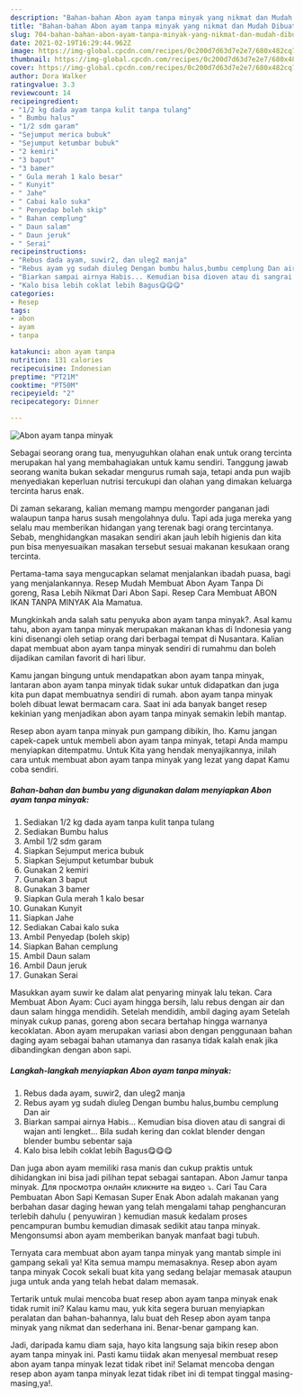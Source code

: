 ```yaml
---
description: "Bahan-bahan Abon ayam tanpa minyak yang nikmat dan Mudah Dibuat"
title: "Bahan-bahan Abon ayam tanpa minyak yang nikmat dan Mudah Dibuat"
slug: 704-bahan-bahan-abon-ayam-tanpa-minyak-yang-nikmat-dan-mudah-dibuat
date: 2021-02-19T16:29:44.962Z
image: https://img-global.cpcdn.com/recipes/0c200d7d63d7e2e7/680x482cq70/abon-ayam-tanpa-minyak-foto-resep-utama.jpg
thumbnail: https://img-global.cpcdn.com/recipes/0c200d7d63d7e2e7/680x482cq70/abon-ayam-tanpa-minyak-foto-resep-utama.jpg
cover: https://img-global.cpcdn.com/recipes/0c200d7d63d7e2e7/680x482cq70/abon-ayam-tanpa-minyak-foto-resep-utama.jpg
author: Dora Walker
ratingvalue: 3.3
reviewcount: 14
recipeingredient:
- "1/2 kg dada ayam tanpa kulit tanpa tulang"
- " Bumbu halus"
- "1/2 sdm garam"
- "Sejumput merica bubuk"
- "Sejumput ketumbar bubuk"
- "2 kemiri"
- "3 baput"
- "3 bamer"
- " Gula merah 1 kalo besar"
- " Kunyit"
- " Jahe"
- " Cabai kalo suka"
- " Penyedap boleh skip"
- " Bahan cemplung"
- " Daun salam"
- " Daun jeruk"
- " Serai"
recipeinstructions:
- "Rebus dada ayam, suwir2, dan uleg2 manja"
- "Rebus ayam yg sudah diuleg Dengan bumbu halus,bumbu cemplung Dan air"
- "Biarkan sampai airnya Habis... Kemudian bisa dioven atau di sangrai di wajan anti lengket... Bila sudah kering dan coklat blender dengan blender bumbu sebentar saja"
- "Kalo bisa lebih coklat lebih Bagus😋😋😋"
categories:
- Resep
tags:
- abon
- ayam
- tanpa

katakunci: abon ayam tanpa 
nutrition: 131 calories
recipecuisine: Indonesian
preptime: "PT21M"
cooktime: "PT50M"
recipeyield: "2"
recipecategory: Dinner

---
```



![Abon ayam tanpa minyak](https://img-global.cpcdn.com/recipes/0c200d7d63d7e2e7/680x482cq70/abon-ayam-tanpa-minyak-foto-resep-utama.jpg)

Sebagai seorang orang tua, menyuguhkan olahan enak untuk orang tercinta merupakan hal yang membahagiakan untuk kamu sendiri. Tanggung jawab seorang  wanita bukan sekadar mengurus rumah saja, tetapi anda pun wajib menyediakan keperluan nutrisi tercukupi dan olahan yang dimakan keluarga tercinta harus enak.

Di zaman  sekarang, kalian memang mampu mengorder panganan jadi walaupun tanpa harus susah mengolahnya dulu. Tapi ada juga mereka yang selalu mau memberikan hidangan yang terenak bagi orang tercintanya. Sebab, menghidangkan masakan sendiri akan jauh lebih higienis dan kita pun bisa menyesuaikan masakan tersebut sesuai makanan kesukaan orang tercinta. 

Pertama-tama saya mengucapkan selamat menjalankan ibadah puasa, bagi yang menjalankannya. Resep Mudah Membuat Abon Ayam Tanpa Di goreng, Rasa Lebih Nikmat Dari Abon Sapi. Resep Cara Membuat ABON IKAN TANPA MINYAK Ala Mamatua.

Mungkinkah anda salah satu penyuka abon ayam tanpa minyak?. Asal kamu tahu, abon ayam tanpa minyak merupakan makanan khas di Indonesia yang kini disenangi oleh setiap orang dari berbagai tempat di Nusantara. Kalian dapat membuat abon ayam tanpa minyak sendiri di rumahmu dan boleh dijadikan camilan favorit di hari libur.

Kamu jangan bingung untuk mendapatkan abon ayam tanpa minyak, lantaran abon ayam tanpa minyak tidak sukar untuk didapatkan dan juga kita pun dapat membuatnya sendiri di rumah. abon ayam tanpa minyak boleh dibuat lewat bermacam cara. Saat ini ada banyak banget resep kekinian yang menjadikan abon ayam tanpa minyak semakin lebih mantap.

Resep abon ayam tanpa minyak pun gampang dibikin, lho. Kamu jangan capek-capek untuk membeli abon ayam tanpa minyak, tetapi Anda mampu menyiapkan ditempatmu. Untuk Kita yang hendak menyajikannya, inilah cara untuk membuat abon ayam tanpa minyak yang lezat yang dapat Kamu coba sendiri.

<!--inarticleads1-->

##### Bahan-bahan dan bumbu yang digunakan dalam menyiapkan Abon ayam tanpa minyak:

1. Sediakan 1/2 kg dada ayam tanpa kulit tanpa tulang
1. Sediakan  Bumbu halus
1. Ambil 1/2 sdm garam
1. Siapkan Sejumput merica bubuk
1. Siapkan Sejumput ketumbar bubuk
1. Gunakan 2 kemiri
1. Gunakan 3 baput
1. Gunakan 3 bamer
1. Siapkan  Gula merah 1 kalo besar
1. Gunakan  Kunyit
1. Siapkan  Jahe
1. Sediakan  Cabai kalo suka
1. Ambil  Penyedap (boleh skip)
1. Siapkan  Bahan cemplung
1. Ambil  Daun salam
1. Ambil  Daun jeruk
1. Gunakan  Serai


Masukkan ayam suwir ke dalam alat penyaring minyak lalu tekan. Cara Membuat Abon Ayam: Cuci ayam hingga bersih, lalu rebus dengan air dan daun salam hingga mendidih. Setelah mendidih, ambil daging ayam Setelah minyak cukup panas, goreng abon secara bertahap hingga warnanya kecoklatan. Abon ayam merupakan variasi abon dengan penggunaan bahan daging ayam sebagai bahan utamanya dan rasanya tidak kalah enak jika dibandingkan dengan abon sapi. 

<!--inarticleads2-->

##### Langkah-langkah menyiapkan Abon ayam tanpa minyak:

1. Rebus dada ayam, suwir2, dan uleg2 manja
1. Rebus ayam yg sudah diuleg Dengan bumbu halus,bumbu cemplung Dan air
1. Biarkan sampai airnya Habis... Kemudian bisa dioven atau di sangrai di wajan anti lengket... Bila sudah kering dan coklat blender dengan blender bumbu sebentar saja
1. Kalo bisa lebih coklat lebih Bagus😋😋😋


Dan juga abon ayam memiliki rasa manis dan cukup praktis untuk dihidangkan ini bisa jadi pilihan tepat sebagai santapan. Abon Jamur tanpa minyak. Для просмотра онлайн кликните на видео ⤵. Cari Tau Cara Pembuatan Abon Sapi Kemasan Super Enak Abon adalah makanan yang berbahan dasar daging hewan yang telah mengalami tahap penghancuran terlebih dahulu ( penyuwiran ) kemudian masuk kedalam proses pencampuran bumbu kemudian dimasak sedikit atau tanpa minyak. Mengonsumsi abon ayam memberikan banyak manfaat bagi tubuh. 

Ternyata cara membuat abon ayam tanpa minyak yang mantab simple ini gampang sekali ya! Kita semua mampu memasaknya. Resep abon ayam tanpa minyak Cocok sekali buat kita yang sedang belajar memasak ataupun juga untuk anda yang telah hebat dalam memasak.

Tertarik untuk mulai mencoba buat resep abon ayam tanpa minyak enak tidak rumit ini? Kalau kamu mau, yuk kita segera buruan menyiapkan peralatan dan bahan-bahannya, lalu buat deh Resep abon ayam tanpa minyak yang nikmat dan sederhana ini. Benar-benar gampang kan. 

Jadi, daripada kamu diam saja, hayo kita langsung saja bikin resep abon ayam tanpa minyak ini. Pasti kamu tiidak akan menyesal membuat resep abon ayam tanpa minyak lezat tidak ribet ini! Selamat mencoba dengan resep abon ayam tanpa minyak lezat tidak ribet ini di tempat tinggal masing-masing,ya!.

